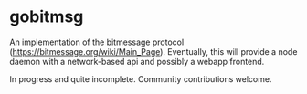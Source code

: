 gobitmsg
========

An implementation of the bitmessage protocol (https://bitmessage.org/wiki/Main_Page).
Eventually, this will provide a node daemon with a network-based api and possibly a webapp frontend.

In progress and quite incomplete.  Community contributions welcome.

